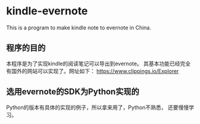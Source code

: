 # kindle-evernote
This is a program to make kindle note to evernote in China.
## 程序的目的
本程序是为了实现kindle的阅读笔记可以导出到evernote。
其基本功能已经完全有国外的网站可以实现了。网址如下：
https://www.clippings.io/Explorer
## 选用evernote的SDK为Python实现的
Python的版本有具体的实现的例子，所以拿来用了，Python不熟悉，
还要慢慢学习。

